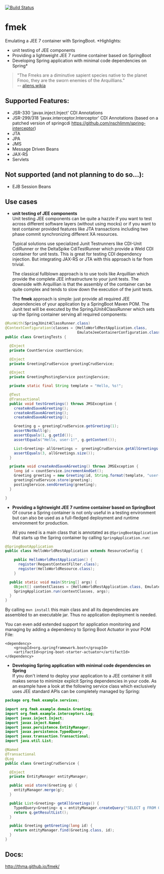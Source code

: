 [![Build Status](https://travis-ci.org/thma/fmek.svg)](https://travis-ci.org/thma/fmek)
# fmek

Emulating a JEE 7 container with SpringBoot.
*Highlights:
-  unit testing of JEE components 
-  Providing a lightweight JEE 7 runtime container based on SpringBoot  
-  Developing Spring application with minimal code dependencies on Spring*

> "The Fmeks are a diminutive sapient species native to the planet Fmoo, they are the sworn enemies of the Arquillians."  
-- [aliens.wikia]


## Supported Features:

- JSR-330 'javax.inject.Inject' CDI Annotations
- JSR-299/318 'javax.interceptor.Interceptor' CDI Annotations (based on a patched version of springcdi https://github.com/nschlimm/spring-interceptor)
- JTA
- JPA
- JMS
- Message Driven Beans
- JAX-RS
- Servlets

## Not supported (and not planning to do so...):

- EJB Session Beans

## Use cases
-  **unit testing of JEE components**  
    Unit testing JEE components can be quite a hazzle if you want to test across different software layers (without using mocks) or if you want to test container provided features like JTA transactions including two phase commit synchronizing different XA resources.  

    Typical solutions use specialized Junit Testrunners like CDI-Unit CdiRunner or the DeltaSpike CdiTestRunner which provide a Weld CDI container for unit tests. This is great for testing CDI dependency injection. But integrating JAX-RS or JTA with this approach is far from trivial.  
    
    The classical fullblown approach is to use tools like Arquillian which provide the complete JEE infrastructure to your junit tests. The downside with Arquillian is that the assembly of the container can be quite complex and tends to slow down the execution of the junit tests.  
    
    The **fmek** approach is simple: just provide all required JEE dependencies of your application by a SpringBoot Maven POM. The Junit test will be executed by the SpringJUnit4ClassRunner which sets up the Spring container serving all required components:

```java
@RunWith(SpringJUnit4ClassRunner.class)
@ContextConfiguration(classes = {HelloWorldRestApplication.class, 
                                 EmulateJeeContainerConfiguration.class})
public class GreetingTests {

  @Inject
  private CountService countService;

  @Inject
  private GreetingCrudService greetingCrudService;

  @Inject
  private GreetingPostingService postingService;

  private static final String template = "Hello, %s!";

  @Test
  @Transactional
  public void testGreetings() throws JMSException {
    createAndSaveAGreeting();
    createAndSaveAGreeting();
    createAndSaveAGreeting();

    Greeting g = greetingCrudService.getGreeting(1);
    assertNotNull(g);
    assertEquals(1, g.getId());
    assertEquals("Hello, user-1!", g.getContent());

    List<Greeting> allGreetings =  greetingCrudService.getAllGreetings();
    assertEquals(3, allGreetings.size());
  }

  private void createAndSaveAGreeting() throws JMSException {
    long id = countService.incrementAndGet();
    Greeting greeting = new Greeting(id, String.format(template, "user-" + id));
    greetingCrudService.store(greeting);
    postingService.sendGreeting(greeting);
  }

}  
```
    
-  **Providing a lightweight JEE 7 runtime container based on SpringBoot**  
    Of course a Spring container is not only useful in a testing environment but can also be used as a full-fledged deployment and runtime environment for production.

    All you need is a main class that is annotated as <code>@SpringBootApplication</code> that starts up the Spring container by calling <code>SpringApplication.run</code>:
```java
@SpringBootApplication
public class HelloWorldRestApplication extends ResourceConfig {

    public HelloWorldRestApplication() {
      register(RequestContextFilter.class);
      register(HelloWorldResource.class);
    }

  public static void main(String[] args) {
    Object[] contextClasses = {HelloWorldRestApplication.class, EmulateJeeContainerConfiguration.class};
    SpringApplication.run(contextClasses, args);
  }
}

```

By calling <code>mvn install</code> this main class and all its dependencies are assembled to an executable jar. Thus no application deployment is needed.   
    
You can even add extended support for application monitoring and managing by adding a dependency to Spring Boot Actuator in your POM File:
    
    <dependency>
        <groupId>org.springframework.boot</groupId>
        <artifactId>spring-boot-starter-actuator</artifactId>
    </dependency>

-  **Developing Spring application with minimal code dependencies on Spring**  
    If you don't intend to deploy your application to a JEE container it still makes sense to minimize explicit Spring dependencies in your code. As an example have a look at the following service class which exclusively uses JEE standard APIs can be completely managed by Spring:
```java
package org.fmek.example.services;

import org.fmek.example.domain.Greeting;
import org.fmek.example.interceptors.Log;
import javax.inject.Inject;
import javax.inject.Named;
import javax.persistence.EntityManager;
import javax.persistence.TypedQuery;
import javax.transaction.Transactional;
import java.util.List;

@Named
@Transactional
@Log
public class GreetingCrudService {

  @Inject
  private EntityManager entityManager;

  public void store(Greeting g) {
    entityManager.merge(g);
  }

  public List<Greeting> getAllGreetings() {
    TypedQuery<Greeting> q = entityManager.createQuery("SELECT g FROM Greeting g", Greeting.class);
    return q.getResultList();
  }

  public Greeting getGreeting(long id) {
    return entityManager.find(Greeting.class, id);
  }
}
```

## Docs:
http://thma.github.io/fmek/

[aliens.wikia]: http://aliens.wikia.com/wiki/Fmek
